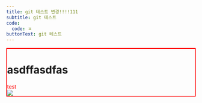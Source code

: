 ```yaml
---
title: git 테스트 변경!!!!111
subtitle: git 테스트
code:
  code: ㅍ
buttonText: git 테스트
---
```

<style>

.ttt {border:2px solid red}

.test {color:red}

</style>

<div  class="ttt">

<h1>asdffasdfas</h2>

<div class="test">test</div>

<img src="https://github.com/EUMMIKIM/decap_test/blob/main/public/assets/images/wallpaperflare.com_wallpaper-2-.jpg" />

</div>

![]()
